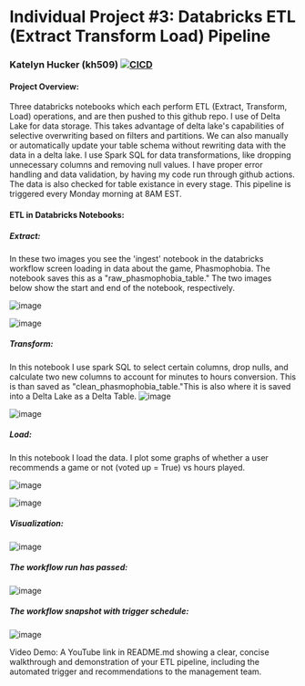 # Individual Project #3: Databricks ETL (Extract Transform Load) Pipeline
### Katelyn Hucker (kh509) [![CICD](https://github.com/katelyn-hucker/Individual_Project3/actions/workflows/cicd.yml/badge.svg)](https://github.com/katelyn-hucker/Individual_Project3/actions/workflows/cicd.yml)

#### Project Overview:
Three databricks notebooks which each perform ETL (Extract, Transform, Load) operations, and are then pushed to this github repo. I use of Delta Lake for data storage. This takes advantage of delta lake's capabilities of selective overwriting based on filters and partitions. We can also manually or automatically update your table schema without rewriting data with the data in a delta lake. I use Spark SQL for data transformations, like dropping unnecessary columns and removing null values. I have proper error handling and data validation, by having my code run through github actions. The data is also checked for table existance in every stage. This pipeline is triggered every Monday morning at 8AM EST. 
	

 #### ETL in Databricks Notebooks:
 ##### Extract:
 In these two images you see the 'ingest' notebook in the databricks workflow screen loading in data about the game, Phasmophobia. The notebook saves this as a "raw_phasmophobia_table." The two images below show the start and end of the notebook, respectively.

 ![image](https://github.com/katelyn-hucker/Individual_Project3/assets/143521756/506dadcc-1448-41e7-8f87-906116941fb9)


![image](https://github.com/katelyn-hucker/Individual_Project3/assets/143521756/6bfcc3a6-190f-452d-b9cf-be48d93062d5)

 ##### Transform:
 In this notebook I use spark SQL to select certain columns, drop nulls, and calculate two new columns to account for minutes to hours conversion. This is than saved as "clean_phasmophobia_table."This is also where it is saved into a Delta Lake as a Delta Table.
 ![image](https://github.com/katelyn-hucker/Individual_Project3/assets/143521756/e2999922-2403-4ab1-9123-05da51d4be1d)

![image](https://github.com/katelyn-hucker/Individual_Project3/assets/143521756/b6f33726-64ea-49f2-8494-264fcf8ad743)

 ##### Load:
 In this notebook I load the data. I plot some graphs of whether a user recommends a game or not (voted up = True) vs hours played.

 ![image](https://github.com/katelyn-hucker/Individual_Project3/assets/143521756/f55d3b33-a6f2-4150-a7cc-929947efa399)

![image](https://github.com/katelyn-hucker/Individual_Project3/assets/143521756/a8209dcf-3fcc-42d1-9f37-72cf66dd14f9)

##### Visualization:
![image](https://github.com/katelyn-hucker/Individual_Project3/assets/143521756/4e9d23b7-a9c1-45c9-ad40-0c41b4b0b97c)


##### The workflow run has passed:

![image](https://github.com/katelyn-hucker/Individual_Project3/assets/143521756/ed000911-0417-48f4-8f2c-b489645a47e9)

##### The workflow snapshot with trigger schedule:
 
![image](https://github.com/katelyn-hucker/Individual_Project3/assets/143521756/86c150e9-6cf7-4561-99bb-fd6e22a6cf21)

	
	
	
Video Demo: A YouTube link in README.md showing a clear, concise walkthrough and demonstration of your ETL pipeline, including the automated trigger and recommendations to the management team.
